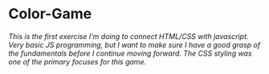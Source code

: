 # Color-Game
###### This is the first exercise I'm doing to connect HTML/CSS with javascript. Very basic JS programming, but I want to make sure I have a good grasp of the fundamentals before I continue moving forward. The CSS styling was one of the primary focuses for this game.
